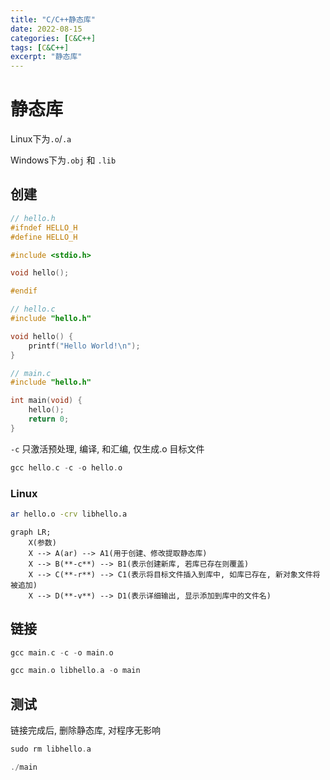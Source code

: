 ```yaml
---
title: "C/C++静态库"
date: 2022-08-15
categories: [C&C++]
tags: [C&C++]
excerpt: "静态库"
---
```


# 静态库

Linux下为`.o`/`.a`

Windows下为`.obj` 和 `.lib`

## 创建

```c++
// hello.h
#ifndef HELLO_H
#define HELLO_H

#include <stdio.h>

void hello();

#endif
```

```c
// hello.c
#include "hello.h"

void hello() {
    printf("Hello World!\n");
}
```

```c
// main.c
#include "hello.h"

int main(void) {
    hello();
    return 0;
}
```

`-c` 只激活预处理, 编译, 和汇编, 仅生成.o 目标文件

```c
gcc hello.c -c -o hello.o
```

### Linux

```sh
ar hello.o -crv libhello.a 
```

```mermaid
graph LR;
    X(参数)
    X --> A(ar) --> A1(用于创建、修改提取静态库)
    X --> B(**-c**) --> B1(表示创建新库, 若库已存在则覆盖)
    X --> C(**-r**) --> C1(表示将目标文件插入到库中, 如库已存在, 新对象文件将被追加)
    X --> D(**-v**) --> D1(表示详细输出, 显示添加到库中的文件名)
```

## 链接

```c
gcc main.c -c -o main.o

gcc main.o libhello.a -o main
```

## 测试

链接完成后, 删除静态库, 对程序无影响

```c
sudo rm libhello.a

./main
```
